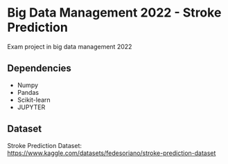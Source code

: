 # Big Data Management 2022 - Stroke Prediction
Exam project in big data management 2022

## Dependencies

- Numpy
- Pandas
- Scikit-learn
- JUPYTER

## Dataset
Stroke Prediction Dataset: https://www.kaggle.com/datasets/fedesoriano/stroke-prediction-dataset